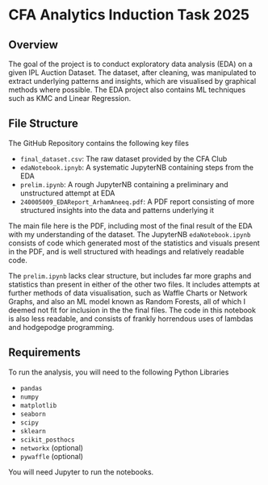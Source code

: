 # CFA Analytics Induction Task 2025
## Overview
The goal of the project is to conduct exploratory data analysis (EDA) on a given IPL Auction Dataset. The dataset, after cleaning, was manipulated to extract underlying patterns and insights, which are visualised by graphical methods where possible. The EDA project also contains ML techniques such as KMC and Linear Regression.

## File Structure
The GitHub Repository contains the following key files
- `final_dataset.csv`: The raw dataset provided by the CFA Club
- `edaNotebook.ipnyb`: A systematic JupyterNB containing steps from the EDA
- `prelim.ipynb`: A rough JupyterNB containing a preliminary and unstructured attempt at EDA
- `240005009_EDAReport_ArhamAneeq.pdf`: A PDF report consisting of more structured insights into the data and patterns underlying it

The main file here is the PDF, including most of the final result of the EDA with my understanding of the dataset. The JupyterNB `edaNotebook.ipynb` consists of code which generated most of the statistics and visuals present in the PDF, and is well structured with headings and relatively readable code.

The `prelim.ipynb` lacks clear structure, but includes far more graphs and statistics than present in either of the other two files. It includes attempts at further methods of data visualisation, such as Waffle Charts or Network Graphs, and also an ML model known as Random Forests, all of which I deemed not fit for inclusion in the the final files. The code in this notebook is also less readable, and consists of frankly horrendous uses of lambdas and hodgepodge programming.

## Requirements

To run the analysis, you will need to the following Python Libraries
- `pandas`
- `numpy`
- `matplotlib`
- `seaborn`
- `scipy`
- `sklearn`
- `scikit_posthocs`
- `networkx` (optional)
- `pywaffle` (optional)

You will need Jupyter to run the notebooks.